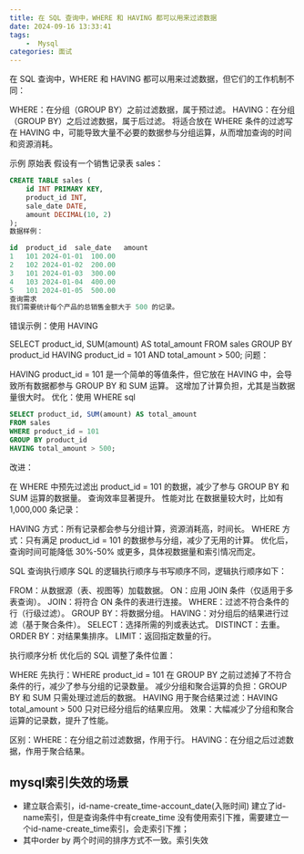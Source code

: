 ```yaml
---
title: 在 SQL 查询中，WHERE 和 HAVING 都可以用来过滤数据
date: 2024-09-16 13:33:41
tags:
	-  Mysql
categories: 面试
---
```


在 SQL 查询中，WHERE 和 HAVING 都可以用来过滤数据，但它们的工作机制不同：

WHERE：在分组（GROUP BY）之前过滤数据，属于预过滤。
HAVING：在分组（GROUP BY）之后过滤数据，属于后过滤。
将适合放在 WHERE 条件的过滤写在 HAVING 中，可能导致大量不必要的数据参与分组运算，从而增加查询的时间和资源消耗。

示例
原始表
假设有一个销售记录表 sales：

```sql
CREATE TABLE sales (
    id INT PRIMARY KEY,
    product_id INT,
    sale_date DATE,
    amount DECIMAL(10, 2)
);
数据样例：

id	product_id	sale_date	amount
1	101	2024-01-01	100.00
2	102	2024-01-02	200.00
3	101	2024-01-03	300.00
4	103	2024-01-04	400.00
5	101	2024-01-05	500.00
查询需求
我们需要统计每个产品的总销售金额大于 500 的记录。
```
错误示例：使用 HAVING

SELECT product_id, SUM(amount) AS total_amount
FROM sales
GROUP BY product_id
HAVING product_id = 101 AND total_amount > 500;
问题：

HAVING product_id = 101 是一个简单的等值条件，但它放在 HAVING 中，会导致所有数据都参与 GROUP BY 和 SUM 运算。
这增加了计算负担，尤其是当数据量很大时。
优化：使用 WHERE
sql
```sql
SELECT product_id, SUM(amount) AS total_amount
FROM sales
WHERE product_id = 101
GROUP BY product_id
HAVING total_amount > 500;
```
改进：

在 WHERE 中预先过滤出 product_id = 101 的数据，减少了参与 GROUP BY 和 SUM 运算的数据量。
查询效率显著提升。
性能对比
在数据量较大时，比如有 1,000,000 条记录：

HAVING 方式：所有记录都会参与分组计算，资源消耗高，时间长。
WHERE 方式：只有满足 product_id = 101 的数据参与分组，减少了无用的计算。
优化后，查询时间可能降低 30%-50% 或更多，具体视数据量和索引情况而定。



SQL 查询执行顺序
SQL 的逻辑执行顺序与书写顺序不同，逻辑执行顺序如下：

FROM：从数据源（表、视图等）加载数据。
ON：应用 JOIN 条件（仅适用于多表查询）。
JOIN：将符合 ON 条件的表进行连接。
WHERE：过滤不符合条件的行（行级过滤）。
GROUP BY：将数据分组。
HAVING：对分组后的结果进行过滤（基于聚合条件）。
SELECT：选择所需的列或表达式。
DISTINCT：去重。
ORDER BY：对结果集排序。
LIMIT：返回指定数量的行。


执行顺序分析
优化后的 SQL 调整了条件位置：

WHERE 先执行：WHERE product_id = 101 在 GROUP BY 之前过滤掉了不符合条件的行，减少了参与分组的记录数量。
减少分组和聚合运算的负担：GROUP BY 和 SUM 只需处理过滤后的数据。
HAVING 用于聚合结果过滤：HAVING total_amount > 500 只对已经分组后的结果应用。
效果：大幅减少了分组和聚合运算的记录数，提升了性能。

区别：WHERE：在分组之前过滤数据，作用于行。
HAVING：在分组之后过滤数据，作用于聚合结果。

## mysql索引失效的场景
+ 建立联合索引，id-name-create_time-account_date(入账时间) 
建立了id-name索引，但是查询条件中有create_time 没有使用索引下推，需要建立一个id-name-create_time索引，会走索引下推；
+ 其中order by 两个时间的排序方式不一致。索引失效